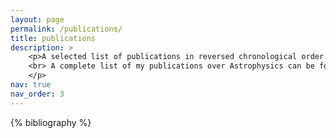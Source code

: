 ```yaml
---
layout: page
permalink: /publications/
title: publications
description: >
    <p>A selected list of publications in reversed chronological order. generated by jekyll-scholar.
    <br> A complete list of my publications over Astrophysics can be found <a href="https://ui.adsabs.harvard.edu/search/fq=%7B!type%3Daqp%20v%3D%24fq_database%7D&fq_database=(database%3Aastronomy%20OR%20database%3Aphysics)&q=%20%20author%3A%22sarron%2C%20f%22&sort=date%20desc%2C%20bibcode%20desc&p_=0"> here at NASA ADS</a>
    </p>
nav: true
nav_order: 3
---
```


<!-- _pages/publications.md -->
<div class="publications">

{% bibliography %}

</div>
